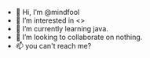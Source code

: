 - 👋 Hi, I’m @mindfool
- 👀 I’m interested in <>
- 🌱 I’m currently learning java.
- 💞️ I’m looking to collaborate on nothing.
- 📫 you can't reach me?

<!---
mindfool/mindfool is a ✨ special ✨ repository because its `README.md` (this file) appears on your GitHub profile.
You can click the Preview link to take a look at your changes.
--->

